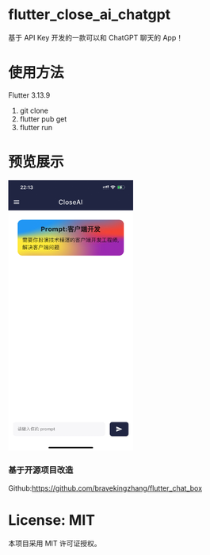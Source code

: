 # flutter_close_ai_chatgpt

基于 API Key 开发的一款可以和 ChatGPT 聊天的 App！

# 使用方法

Flutter 3.13.9

1. git clone
2. flutter pub get
3. flutter run 

# 预览展示

<img src="https://github.com/BaseBBHuang/flutter_close_ai/blob/master/artificial/preview.jpg"  style="width: 50%;">

### 基于开源项目改造
Github:https://github.com/bravekingzhang/flutter_chat_box


# License: MIT

本项目采用 MIT 许可证授权。
